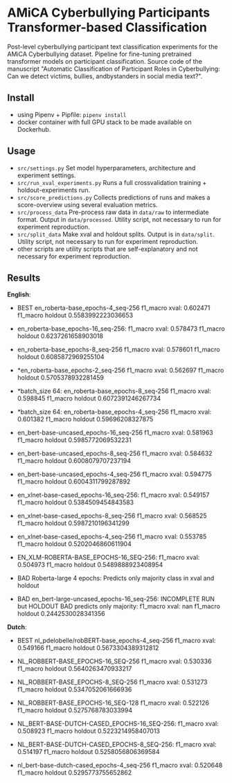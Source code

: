 # AMiCA Cyberbullying Participants Transformer-based Classification
Post-level cyberbullying participant text classification experiments for the AMiCA Cyberbullying dataset.
Pipeline for fine-tuning pretrained transformer models on participant classification.
Source code of the manuscript "Automatic Classification of Participant Roles in Cyberbullying: Can we detect victims, bullies, andbystanders in social media text?".

## Install
- using Pipenv + Pipfile: `pipenv install`
- docker container with full GPU stack to be made available on Dockerhub.

## Usage
- `src/settings.py` Set model hyperparameters, architecture and experiment settings.
- `src/run_xval_experiments.py` Runs a full crossvalidation training + holdout-experiments run.
- `src/score_predictions.py` Collects predictions of runs and makes a score-overview using several evaluation metrics.
- `src/process_data` Pre-process raw data in `data/raw` to intermediate format. Output in `data/processed`. Utility script, not necessary to run for experiment reproduction.
- `src/split_data` Make xval and holdout splits. Output is in `data/split`. Utility script, not necessary to run for experiment reproduction.
- other scripts are utility scripts that are self-explanatory and not necessary for experiment reproduction.

## Results

**English**:
- BEST en_roberta-base_epochs-4_seq-256 f1_macro xval: 0.602471 f1_macro holdout 0.5583992223036653
- en_roberta-base_epochs-16_seq-256: f1_macro xval: 0.578473 f1_macro holdout 0.6237261658903018
- en_roberta-base_epochs-8_seq-256 f1_macro xval: 0.578601 f1_macro holdout 0.6085872969255104
- *en_roberta-base_epochs-2_seq-256 f1_macro xval: 0.562697 f1_macro holdout 0.5705378932281459
- *batch_size 64: en_roberta-base_epochs-8_seq-256 f1_macro xval: 0.598845 f1_macro holdout 0.6072391246267734
- *batch_size 64: en_roberta-base_epochs-4_seq-256 f1_macro xval: 0.601382 f1_macro holdout 0.59696208327875

- en_bert-base-uncased_epochs-16_seq-256 f1_macro xval: 0.581963 f1_macro holdout 0.5985772069532231
- en_bert-base-uncased_epochs-8_seq-256 f1_macro xval: 0.584632 f1_macro holdout 0.6008079707237194
- en_bert-base-uncased_epochs-4_seq-256 f1_macro xval: 0.594775 f1_macro holdout 0.6004311799287892

- en_xlnet-base-cased_epochs-16_seq-256: f1_macro xval: 0.549157 f1_macro holdout 0.5384509454843583
- en_xlnet-base-cased_epochs-8_seq-256 f1_macro xval: 0.568525 f1_macro holdout 0.5987210196341299
- en_xlnet-base-cased_epochs-4_seq-256 f1_macro xval: 0.553785 f1_macro holdout 0.5202046860611904

- EN_XLM-ROBERTA-BASE_EPOCHS-16_SEQ-256: f1_macro xval: 0.504973 f1_macro holdout 0.5489888923408954
- BAD Roberta-large 4 epochs: Predicts only majority class in xval and holdout
- BAD en_bert-large-uncased_epochs-16_seq-256: INCOMPLETE RUN but HOLDOUT BAD predicts only majority: f1_macro xval: nan f1_macro holdout 0.2442530028341356

**Dutch**:
- BEST nl_pdelobelle/robBERT-base_epochs-4_seq-256 f1_macro xval: 0.549166 f1_macro holdout 0.5673304389312812
- NL_ROBBERT-BASE_EPOCHS-16_SEQ-256 f1_macro xval: 0.530336 f1_macro holdout 0.5640263470933217
- NL_ROBBERT-BASE_EPOCHS-8_SEQ-256 f1_macro xval: 0.531273 f1_macro holdout 0.5347052061666936
- NL_ROBBERT-BASE_EPOCHS-16_SEQ-128 f1_macro xval: 0.522126 f1_macro holdout 0.5275768783033994

- NL_BERT-BASE-DUTCH-CASED_EPOCHS-16_SEQ-256: f1_macro xval: 0.508923 f1_macro holdout 0.5223214958407013
- NL_BERT-BASE-DUTCH-CASED_EPOCHS-8_SEQ-256: f1_macro xval: 0.514197 f1_macro holdout 0.5258056806369584
- nl_bert-base-dutch-cased_epochs-4_seq-256 f1_macro xval: 0.520648 f1_macro holdout 0.5295773755652862
